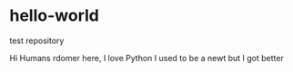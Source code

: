 # hello-world
test repository

Hi Humans
rdomer here, I love Python 
I used to be a newt but I got better
